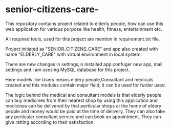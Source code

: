 # senior-citizens-care-
This repository contains project related to elderly people, how can use this web application for  various purpose like health, fitness, entertainment etc.

All required tools, used for this project are mention in requirement.txt file.

Project initiated as "SENIOR_CITIZENS_CARE" and app also created with name "ELDERLY_CARE" with virtual environment in local system.

There are new changes in settings,in installed app confuger new app, mail settings and i am usesing MySQL database for this project.

Here models like Users means eldery people,Consultant and medicals created and this modules contain major field, it can be used for furder used.

The logic behind the medical and consultant models is that elderly people can buy medicines from their nearest shop by using this application and medicines can be delivered by that perticular shops at the home of eldery people and money would be paid at the time of delivery. They can also take any perticular consultant service and can book an appointment. They can give ratting according to their satisfaction.

